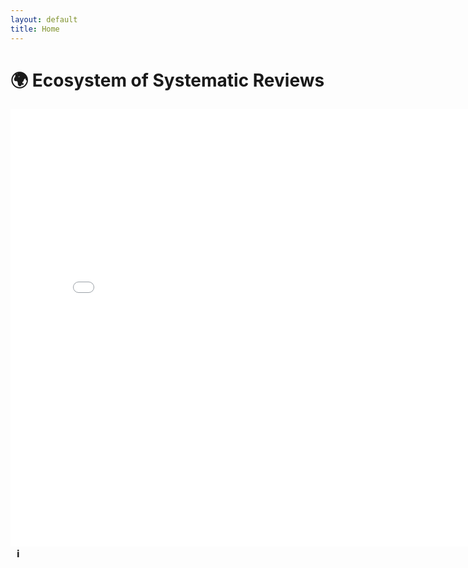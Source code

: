 ```yaml
---
layout: default
title: Home
---
```


# 🌍 Ecosystem of Systematic Reviews  

<iframe src="/ecosystem-reviews/carbon_pricing_graph.html" width="800" height="700" style="border:none;"></iframe>

<!-- Tooltip Legend Icon -->
<div style="position: relative; display: inline-block; margin-left: 10px;">
    <span style="cursor: pointer; font-size: 16px; font-weight: bold;" onmouseover="showTooltip()" onmouseout="hideTooltip()">ℹ️</span>
    <div id="tooltip" style="
        display: none;
        position: absolute;
        left: 20px;
        bottom: 20px;
        background: white;
        color: black;
        border: 1px solid #ddd;
        padding: 8px;
        border-radius: 8px;
        box-shadow: 2px 2px 10px rgba(0,0,0,0.1);
        font-size: 14px;
        width: 250px;
        z-index: 10;
    " onmouseover="keepTooltip()" onmouseout="hideTooltip()">
        <strong>Legend:</strong>
        <div style="display: flex; align-items: center; margin-top: 5px;">
            <div style="width: 15px; height: 15px; background-color: green; border-radius: 50%; margin-right: 8px;"></div>
            <span>Finished - <a href="https://www.nature.com/articles/s41467-024-48512-w" target="_blank">Published Paper</a></span>
        </div>
        <div style="display: flex; align-items: center; margin-top: 5px;">
            <div style="width: 15px; height: 15px; background-color: yellow; border-radius: 50%; margin-right: 8px;"></div>
            <span>In Progress </span>
        </div>
        <div style="display: flex; align-items: center; margin-top: 5px;">
            <div style="width: 15px; height: 15px; background-color: white; border: 1px solid black; border-radius: 50%; margin-right: 8px;"></div>
            <span>Needs Review - Not Yet Started</span>
        </div>
    </div>
</div>

<script>
    function showTooltip() {
        document.getElementById("tooltip").style.display = "block";
    }

    function keepTooltip() {
        document.getElementById("tooltip").style.display = "block"; // Keep it open when hovering over the tooltip
    }

    function hideTooltip() {
        document.getElementById("tooltip").style.display = "none";
    }
</script>
